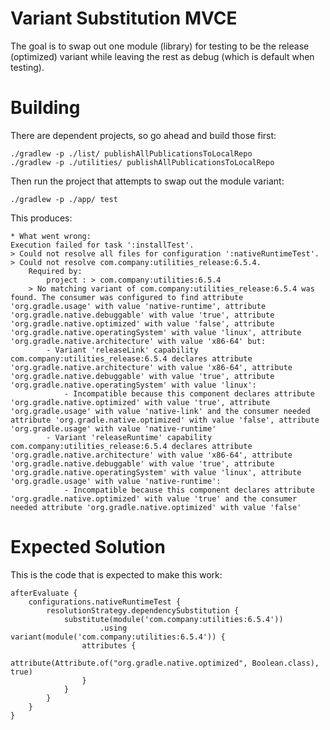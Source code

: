 # Variant Substitution MVCE

The goal is to swap out one module (library) for testing to be the release 
(optimized) variant while leaving the rest as debug (which is default when 
testing).

# Building

There are dependent projects, so go ahead and build those first:

    ./gradlew -p ./list/ publishAllPublicationsToLocalRepo
    ./gradlew -p ./utilities/ publishAllPublicationsToLocalRepo

Then run the project that attempts to swap out the module variant:

    ./gradlew -p ./app/ test

This produces:

    * What went wrong:
    Execution failed for task ':installTest'.
    > Could not resolve all files for configuration ':nativeRuntimeTest'.
    > Could not resolve com.company:utilities_release:6.5.4.
        Required by:
            project : > com.company:utilities:6.5.4
        > No matching variant of com.company:utilities_release:6.5.4 was found. The consumer was configured to find attribute 'org.gradle.usage' with value 'native-runtime', attribute 'org.gradle.native.debuggable' with value 'true', attribute 'org.gradle.native.optimized' with value 'false', attribute 'org.gradle.native.operatingSystem' with value 'linux', attribute 'org.gradle.native.architecture' with value 'x86-64' but:
            - Variant 'releaseLink' capability com.company:utilities_release:6.5.4 declares attribute 'org.gradle.native.architecture' with value 'x86-64', attribute 'org.gradle.native.debuggable' with value 'true', attribute 'org.gradle.native.operatingSystem' with value 'linux':
                - Incompatible because this component declares attribute 'org.gradle.native.optimized' with value 'true', attribute 'org.gradle.usage' with value 'native-link' and the consumer needed attribute 'org.gradle.native.optimized' with value 'false', attribute 'org.gradle.usage' with value 'native-runtime'
            - Variant 'releaseRuntime' capability com.company:utilities_release:6.5.4 declares attribute 'org.gradle.native.architecture' with value 'x86-64', attribute 'org.gradle.native.debuggable' with value 'true', attribute 'org.gradle.native.operatingSystem' with value 'linux', attribute 'org.gradle.usage' with value 'native-runtime':
                - Incompatible because this component declares attribute 'org.gradle.native.optimized' with value 'true' and the consumer needed attribute 'org.gradle.native.optimized' with value 'false'


# Expected Solution

This is the code that is expected to make this work:

    afterEvaluate {
        configurations.nativeRuntimeTest {
            resolutionStrategy.dependencySubstitution {
                substitute(module('com.company:utilities:6.5.4'))
                        .using variant(module('com.company:utilities:6.5.4')) {
                    attributes {
                        attribute(Attribute.of("org.gradle.native.optimized", Boolean.class), true)
                    }
                }
            }
        }
    }





